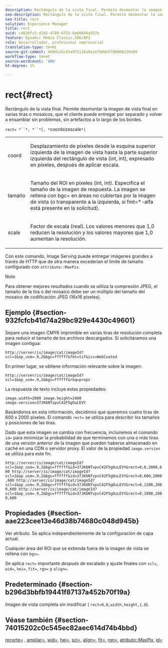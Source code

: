 ```yaml
---
description: Rectángulo de la vista final. Permite desmontar la imagen de vista final en varias tiras o mosaicos, que el cliente puede entregar por separado y volver a ensamblar sin problemas, sin artefactos a lo largo de los bordes.
seo-description: Rectángulo de la vista final. Permite desmontar la imagen de vista final en varias tiras o mosaicos, que el cliente puede entregar por separado y volver a ensamblar sin problemas, sin artefactos a lo largo de los bordes.
seo-title: rect
solution: Experience Manager
title: rect
uuid: c4830fc5-d102-4789-8753-0a660d4a557e
feature: Dynamic Media Classic,SDK/API
role: Desarrollador, profesional empresarial
translation-type: tm+mt
source-git-commit: 469d1a5c43a972116a8a2efb0de5708800130a99
workflow-type: tm+mt
source-wordcount: '406'
ht-degree: 1%

---
```



# rect{#rect}

Rectángulo de la vista final. Permite desmontar la imagen de vista final en varias tiras o mosaicos, que el cliente puede entregar por separado y volver a ensamblar sin problemas, sin artefactos a lo largo de los bordes.

`rect= *``*, *``*[, *`coordsizescale`*]`

<table id="simpletable_69D112F85FA24EFCA727B398DC8ED699"> 
 <tr class="strow"> 
  <td class="stentry"> <p><span class="varname"> coord</span> </p> </td> 
  <td class="stentry"> <p>Desplazamiento de píxeles desde la esquina superior izquierda de la imagen de vista hasta la parte superior izquierda del rectángulo de vista (int, int), expresado en píxeles, después de aplicar <span class="varname"> escala</span>. </p></td> 
 </tr> 
 <tr class="strow"> 
  <td class="stentry"> <p><span class="varname"> tamaño</span> </p></td> 
  <td class="stentry"> <p>Tamaño del ROI en píxeles (int, int). Especifica el tamaño de la imagen de respuesta. La imagen se rellena con <span class="codeph"> bgc=</span> en áreas no cubiertas por la imagen de vista (o transparente a la izquierda, si <span class="codeph"> fmt=*-alfa</span> está presente en la solicitud). </p></td> 
 </tr> 
 <tr class="strow"> 
  <td class="stentry"> <p><span class="varname"> scale</span> </p></td> 
  <td class="stentry"> <p>Factor de escala (real). Los valores menores que 1,0 reducen la resolución y los valores mayores que 1,0 aumentan la resolución. </p></td> 
 </tr> 
</table>

Con este comando, Image Serving puede entregar imágenes grandes a través de HTTP que de otra manera excederían el límite de tamaño configurado con `attribute::MaxPix`.

>[!NOTE]
>
>Para obtener mejores resultados cuando se utiliza la compresión JPEG, el tamaño de la tira o del mosaico debe ser un múltiplo del tamaño del mosaico de codificación JPEG (16x16 píxeles).

## Ejemplo {#section-932fcfcb41d74a29bc929e4430c49601}

Separe una imagen CMYK imprimible en varias tiras de resolución completa para reducir el tamaño de los archivos descargados. Si solicitáramos una imagen contigua:

`http://server/is/image/cat/imageId?scl=1&op_usm=.9,2&bgc=ffffff&fmt=tif&icc=WebCoated`

En primer lugar, se obtiene información relevante sobre la imagen:

`http://server/is/image/cat/imageId?scl=1&op_usm=.9,2&bgc=ffffff&req=props`

La respuesta de texto incluye estas propiedades:

`image.width=2000 image.height=2400 image.version=37JK6NTvpvC42F5gOuLEVY`

Basándonos en esta información, decidimos que queremos cuatro tiras de 600 x 2000 píxeles. El comando `rect=` se utiliza para describir los tamaños y posiciones de las tiras.

Dado que esta imagen se cambia con frecuencia, incluiremos el comando `id=` para minimizar la probabilidad de que terminemos con una o más tiras de una versión anterior de la imagen que pueden haberse almacenado en caché en una CDN o servidor proxy. El valor de la propiedad `image.version` se utiliza para este fin.

`http://server/is/image/cat/imageId?scl=1&op_usm=.9,2&bgc=ffffff&id=37JK6NTvpvC42F5gOuLEVY&rect=0,0,2000,600 http://server/is/image/cat/imageId?scl=1&op_usm=.9,2&bgc=ffffff&id=37JK6NTvpvC42F5gOuLEVY&rect=0,600,2000,600 http://server/is/image/cat/imageId?scl=1&op_usm=.9,2&bgc=ffffff&id=37JK6NTvpvC42F5gOuLEVY&rect=0,1200,2000,600 http://server/is/image/cat/imageId?scl=1&op_usm=.9,2&bgc=ffffff&id=37JK6NTvpvC42F5gOuLEVY&rect=0,1800,2000,600`

## Propiedades {#section-aae223cee13e46d38b74680c048d945b}

Ver atributo. Se aplica independientemente de la configuración de capa actual.

Cualquier área del ROI que se extienda fuera de la imagen de vista se rellena con `bgc=`.

Se aplica `rect=` importante *después de* escalado y ajuste finales con `scl=`, `wid=`, `hei=`, `fit=`, `rgn=` y `align=`.

## Predeterminado {#section-b296d3bbfb19441f87137a452b70f19a}

Imagen de vista completa sin modificar ( `rect=0,0,width,height,1.0`).

## Véase también {#section-74015202c0c545ec82aec614d74b4bbd}

[recorte=](../../../../../is-api/http-ref/image-serving-api-ref/c-http-protocol-reference/c-command-reference/r-crop.md#reference-6fd0f6399966446ab4425ce050572eab) ,  [ampliar=](../../../../../is-api/http-ref/image-serving-api-ref/c-http-protocol-reference/c-command-reference/r-extend.md#reference-7e9156beb285459d830e2d56782a74ac),  [wid=](../../../../../is-api/http-ref/image-serving-api-ref/c-http-protocol-reference/c-command-reference/r-is-http-wid.md#reference-bfeadcb67bf4485f851eb21345527e47),  [hei=](../../../../../is-api/http-ref/image-serving-api-ref/c-http-protocol-reference/c-command-reference/r-is-http-hei.md#reference-6d6f556ccc0e4b98a815e8a5c1944a96),  [scl=](../../../../../is-api/http-ref/image-serving-api-ref/c-http-protocol-reference/c-command-reference/r-scl.md#reference-b2a74e493d0d407e98fe350551ba3fcc),  [align=](../../../../../is-api/http-ref/image-serving-api-ref/c-http-protocol-reference/c-command-reference/r-align.md#reference-b7d6b87c75124d78884f916dd6544bc7),  [fit=](../../../../../is-api/http-ref/image-serving-api-ref/c-http-protocol-reference/c-command-reference/r-fit.md#reference-f11bff6d93d143d6b135de3a923bc989),  [rgn=](../../../../../is-api/http-ref/image-serving-api-ref/c-http-protocol-reference/c-command-reference/r-rgn.md#reference-daa9b80e0d8c4b1aa67d116b578d592f),  [atributo::MaxPix](../../../../../is-api/image-catalog/image-serving-api-ref/c-image-catalog-reference/c-attributes-reference/r-maxpix.md#reference-e167d396ac794079ba8b5e6eb16eeda5),  [id=](../../../../../is-api/http-ref/image-serving-api-ref/c-http-protocol-reference/c-command-reference/r-id.md#reference-60661184deb3420998779724244fcfa0)
